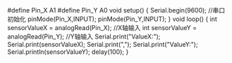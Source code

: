 

#define Pin_X A1
#define Pin_Y A0
void setup() {
  Serial.begin(9600);    //串口初始化
  pinMode(Pin_X,INPUT);
  pinMode(Pin_Y,INPUT);
}
void loop() {
  int sensorValueX = analogRead(Pin_X);      //X轴输入
  int sensorValueY = analogRead(Pin_Y);      //Y轴输入
  Serial.print("ValueX:");
  Serial.print(sensorValueX);
  Serial.print(",");
  Serial.print("ValueY:");
  Serial.println(sensorValueY);
  delay(100);
}
